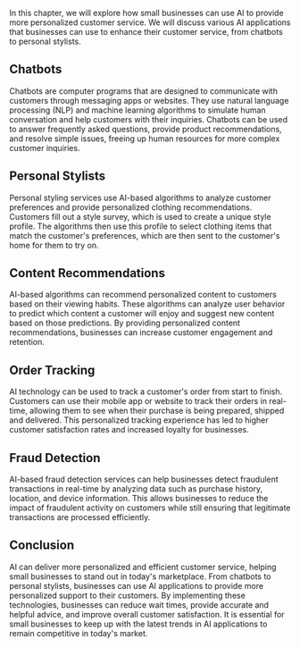 
In this chapter, we will explore how small businesses can use AI to provide more personalized customer service. We will discuss various AI applications that businesses can use to enhance their customer service, from chatbots to personal stylists.

Chatbots
--------

Chatbots are computer programs that are designed to communicate with customers through messaging apps or websites. They use natural language processing (NLP) and machine learning algorithms to simulate human conversation and help customers with their inquiries. Chatbots can be used to answer frequently asked questions, provide product recommendations, and resolve simple issues, freeing up human resources for more complex customer inquiries.

Personal Stylists
-----------------

Personal styling services use AI-based algorithms to analyze customer preferences and provide personalized clothing recommendations. Customers fill out a style survey, which is used to create a unique style profile. The algorithms then use this profile to select clothing items that match the customer's preferences, which are then sent to the customer's home for them to try on.

Content Recommendations
-----------------------

AI-based algorithms can recommend personalized content to customers based on their viewing habits. These algorithms can analyze user behavior to predict which content a customer will enjoy and suggest new content based on those predictions. By providing personalized content recommendations, businesses can increase customer engagement and retention.

Order Tracking
--------------

AI technology can be used to track a customer's order from start to finish. Customers can use their mobile app or website to track their orders in real-time, allowing them to see when their purchase is being prepared, shipped and delivered. This personalized tracking experience has led to higher customer satisfaction rates and increased loyalty for businesses.

Fraud Detection
---------------

AI-based fraud detection services can help businesses detect fraudulent transactions in real-time by analyzing data such as purchase history, location, and device information. This allows businesses to reduce the impact of fraudulent activity on customers while still ensuring that legitimate transactions are processed efficiently.

Conclusion
----------

AI can deliver more personalized and efficient customer service, helping small businesses to stand out in today's marketplace. From chatbots to personal stylists, businesses can use AI applications to provide more personalized support to their customers. By implementing these technologies, businesses can reduce wait times, provide accurate and helpful advice, and improve overall customer satisfaction. It is essential for small businesses to keep up with the latest trends in AI applications to remain competitive in today's market.

